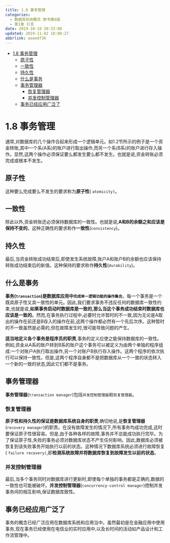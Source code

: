 ```yaml
---
title: 1.8 事务管理
categories: 
  - 数据库系统概念 原书第6版
  - 第1章 引言
date: 2019-10-10 20:33:08
updated: 2019-11-02 10:08:27
abbrlink: aeeedf36
---
```

- [1.8 事务管理](/ReadingNotes/aeeedf36/#1-8-事务管理)
    - [原子性](/ReadingNotes/aeeedf36/#原子性)
    - [一致性](/ReadingNotes/aeeedf36/#一致性)
    - [持久性](/ReadingNotes/aeeedf36/#持久性)
    - [什么是事务](/ReadingNotes/aeeedf36/#什么是事务)
    - [事务管理器](/ReadingNotes/aeeedf36/#事务管理器)
        - [恢复管理器](/ReadingNotes/aeeedf36/#恢复管理器)
        - [并发控制管理器](/ReadingNotes/aeeedf36/#并发控制管理器)
    - [事务已经应用广泛了](/ReadingNotes/aeeedf36/#事务已经应用广泛了)

<!--more-->
<script src="https://cdn.bootcss.com/jquery/3.4.0/jquery.slim.min.js"></script>
<script>$(document).ready(function () {$(".post-body > ul:nth-child(1)").hide();});</script>

<!--end-->
<!--SSTStart-->
# 1.8 事务管理 #
通常,对数据库的几个操作合起来形成一个逻辑单元。如1.2节所示的例子是一个资金转账,其中一个系(A系)的账户进行取出操作,而另一个系(B系)的账户进行存入操作。显然,这两个操作必须保证要么都发生要么都不发生。也就是说,资金转账必须完成或根本不发生。
## 原子性 ##
这种要么完成要么不发生的要求称为**原子性**( `atomicity)`。
## 一致性 ##
除此以外,资金转账还必须保持数据库的一致性。也就是说,**A和B的余额之和应该是保持不变的**。这种正确性的要求称作**一致性**(`consistency`)。
## 持久性 ##
最后,当资金转账成功结束后,即使发生系统故障,账户A和账户B的余额也应该保持转账成功结束后的新值。这种保持的要求称作**持久性**(`durability`)。
## 什么是事务 ##
**事务(`transaction`)是数据库应用中`完成单一逻辑功能的操作集合`**。每一个事务是一个既具原子性又具一致性的单元。因此,我们要求事务不违反任何的数据库一致性约束,也就是说,**如果事务启动时数据库是一致的,那么当这个事务成功结束时数据库也应该是一致的**。然而,在事务执行过程中,必要时允许暂时的不一致,因为无论是A取出的操作在前还是B存入的操作在前,这两个操作都必然有一个先后次序。这种暂时的不一致虽然是必需的,但在故障发生时,很可能导致问题的产生。

**适当地定义各个事务是程序员的职责**,事务的定义应使之能保持数据库的一致性。
例如,资金从A系的账户转到B系的账户这个事务可以被定义为由两个单独的程序组成:一个对账户A执行取出操作,另一个对账户B执行存入操作。这两个程序的依次执行可以保持一致性。但是,这两个程序自身都不是把数据库从一个一致的状态转入一个新的一致的状态,因此它们都不是事务。
## 事务管理器 ##
**事务管理器**(`transaction manager`)包括`并发控制管理器`和`恢复管理器`。
### 恢复管理器 ###
**原子性和持久性的保证是数据库系统自身的职责**,确切地说,是**恢复管理器**(`recovery manager`)的职责。在没有故障发生的情况下,所有事务均成功完成,这时要保证原子性很容易。但是,由于各种各样的故障,事务并不总能成功执行完毕。为了保证原子性,失败的事务必须对数据库状态不产生任何影响。因此,数据库必须被恢复到该失败事务开始执行以前的状态。这种情况下数据库系统必须进行故障恢复( `failure recovery)`,即**检测系统故障并将数据库恢复到故障发生以前的状态**。
### 并发控制管理器 ###
最后,当多个事务同时对数据库进行更新时,即使每个单独的事务都是正确的,数据的一致性也可能被破坏。**并发控制管理器**(`concurrency-control manager`)控制并发事务间的相互影响,保证数据库致性。
## 事务已经应用广泛了 ##
事务的概念已经广泛应用在数据库系统和应用当中。虽然最初是在金融应用中使用事务,现在事务已经使用在电信业的实时应用中,以及长时间的活动如产品设计和工作流管理中。

<!--SSTStop-->

